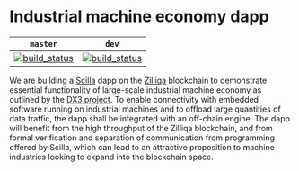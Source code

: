 # Industrial machine economy dapp

| `master` | `dev` |
| --- | --- |
| [![build_status](https://travis-ci.org/machine-economy/zilliqa-dapp.svg?branch=master)](https://travis-ci.org/machine-economy/zilliqa-dapp) | [![build_status](https://travis-ci.org/machine-economy/zilliqa-dapp.svg?branch=dev)](https://travis-ci.org/machine-economy/zilliqa-dapp) |

We are building a [Scilla](https://scilla-lang.org/) dapp on the
[Zilliqa](https://zilliqa.com/) blockchain to demonstrate essential
functionality of large-scale industrial machine economy as outlined by the [DX3
project](http://dx3os.com/). To enable connectivity with embedded software
running on industrial machines and to offload large quantities of data traffic,
the dapp shall be integrated with an off-chain engine. The dapp will benefit
from the high throughput of the Zilliqa blockchain, and from formal verification
and separation of communication from programming offered by Scilla, which can
lead to an attractive proposition to machine industries looking to expand into
the blockchain space.
